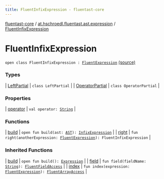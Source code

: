 ```yaml
---
title: FluentInfixExpression - fluentast-core
---
```


[fluentast-core](../../index.html) / [at.hschroedl.fluentast.ast.expression](../index.html) / [FluentInfixExpression](.)

# FluentInfixExpression

`open class FluentInfixExpression : `[`FluentExpression`](../-fluent-expression/index.html) [(source)](http://github.com/hschroedl/fluentast/tree/master/core/at.hschroedl.fluentast/ast/expression/InfixExpression.kt#L8)

### Types

| [LeftPartial](-left-partial/index.html) | `class LeftPartial` |
| [OperatorPartial](-operator-partial/index.html) | `class OperatorPartial` |

### Properties

| [operator](operator.html) | `val operator: `[`String`](https://kotlinlang.org/api/latest/jvm/stdlib/kotlin/-string/index.html) |

### Functions

| [build](build.html) | `open fun build(ast: `[`AST`](https://help.eclipse.org/neon/topic/org.eclipse.jdt.doc.isv/reference/api/org/eclipse/jdt/core/dom/AST.html)`): `[`InfixExpression`](https://help.eclipse.org/neon/topic/org.eclipse.jdt.doc.isv/reference/api/org/eclipse/jdt/core/dom/InfixExpression.html) |
| [right](right.html) | `fun right(anotherExpression: `[`FluentExpression`](../-fluent-expression/index.html)`): FluentInfixExpression` |

### Inherited Functions

| [build](../-fluent-expression/build.html) | `open fun build(): `[`Expression`](https://help.eclipse.org/neon/topic/org.eclipse.jdt.doc.isv/reference/api/org/eclipse/jdt/core/dom/Expression.html) |
| [field](../-fluent-expression/field.html) | `fun field(fieldName: `[`String`](https://kotlinlang.org/api/latest/jvm/stdlib/kotlin/-string/index.html)`): `[`FluentFieldAccess`](../-fluent-field-access/index.html) |
| [index](../-fluent-expression/--index--.html) | `fun index(expression: `[`FluentExpression`](../-fluent-expression/index.html)`): `[`FluentArrayAccess`](../-fluent-array-access/index.html) |

